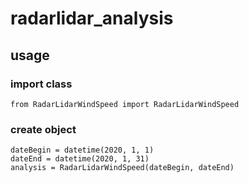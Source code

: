 # radarlidar_analysis
## usage
### import class
```
from RadarLidarWindSpeed import RadarLidarWindSpeed
```
### create object
```
dateBegin = datetime(2020, 1, 1)
dateEnd = datetime(2020, 1, 31)
analysis = RadarLidarWindSpeed(dateBegin, dateEnd)
```
